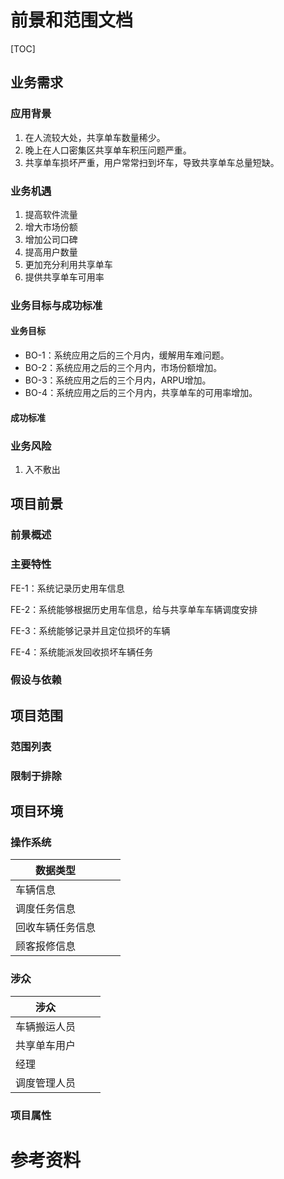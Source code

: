 # 前景和范围文档

[TOC]

## 业务需求

### 应用背景

1. 在人流较大处，共享单车数量稀少。
2. 晚上在人口密集区共享单车积压问题严重。
3. 共享单车损坏严重，用户常常扫到坏车，导致共享单车总量短缺。

### 业务机遇

1. 提高软件流量
2. 增大市场份额
3. 增加公司口碑
4. 提高用户数量
5. 更加充分利用共享单车
6. 提供共享单车可用率

### 业务目标与成功标准

#### 业务目标

- BO-1：系统应用之后的三个月内，缓解用车难问题。
- BO-2：系统应用之后的三个月内，市场份额增加。
- BO-3：系统应用之后的三个月内，ARPU增加。
- BO-4：系统应用之后的三个月内，共享单车的可用率增加。 

#### 成功标准

### 业务风险

1. 入不敷出

## 项目前景

### 前景概述

### 主要特性

FE-1：系统记录历史用车信息

FE-2：系统能够根据历史用车信息，给与共享单车车辆调度安排

FE-3：系统能够记录并且定位损坏的车辆

FE-4：系统能派发回收损坏车辆任务

### 假设与依赖

## 项目范围

### 范围列表

### 限制于排除

## 项目环境

### 操作系统

| 数据类型     |      |      |
| -------- | ---- | ---- |
| 车辆信息     |      |      |
| 调度任务信息   |      |      |
| 回收车辆任务信息 |      |      |
| 顾客报修信息   |      |      |

### 涉众

| 涉众     |      |      |
| ------ | ---- | ---- |
| 车辆搬运人员 |      |      |
| 共享单车用户 |      |      |
| 经理     |      |      |
| 调度管理人员 |      |      |

### 项目属性

# 参考资料